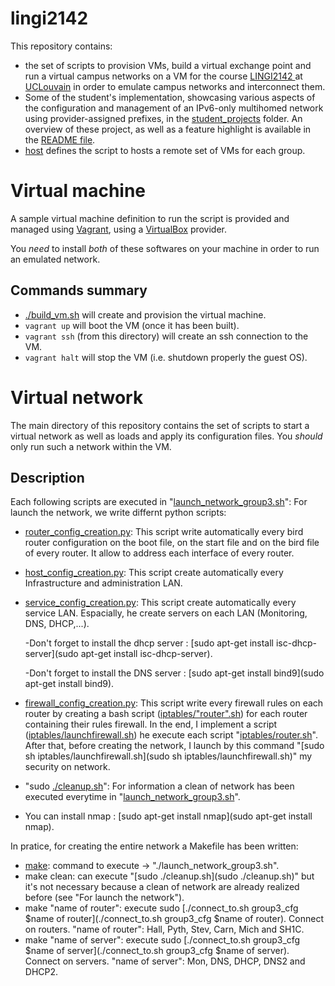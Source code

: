 # lingi2142

This repository contains:

  * the set of scripts to provision VMs, build a virtual exchange point and
    run a virtual campus networks on a VM for the course
    [LINGI2142 ](https://moodleucl.uclouvain.be/course/view.php?id=9209) at 
    [UCLouvain](https://uclouvain.be) in order to emulate campus networks and
    interconnect them.
  * Some of the student's implementation, showcasing various aspects of the 
    configuration and management of an IPv6-only multihomed network using
    provider-assigned prefixes, in the [student_projects](student_projects)
    folder. An overview of these project, as well as a feature highlight is
    available in the [README file](student_projects/README.md).
  * [host](host) defines the script to hosts a remote set of VMs for each
      group.

# Virtual machine

A sample virtual machine definition to run the script is provided and managed
using [Vagrant](https://www.vagrantup.com), using a
[VirtualBox](https://www.virtualbox.org) provider. 

You *need* to install *both* of these softwares on your machine in order to
run an emulated network.

## Commands summary

  * [./build_vm.sh](build_vm.sh) will create and provision the virtual machine.
  * `vagrant up` will boot the VM (once it has been built).
  * `vagrant ssh` (from this directory) will create an ssh connection to the
      VM.
  * `vagrant halt` will stop the VM (i.e. shutdown properly the guest OS).

# Virtual network

The main directory of this repository contains the set of scripts to start a
virtual network as well as loads and apply its configuration files.
You _should_ only run such a network within the VM.

## Description
Each following scripts are executed in "[launch_network_group3.sh](launch_network_group3.sh)":
For launch the network, we write differnt python scripts:
 * [router_config_creation.py](router_config_creation.py): This script write automatically every bird router configuration on the boot file, on the start file and on the bird file of every router. It allow to address each interface of every router.  
 * [host_config_creation.py](host_config_creation.py): This script create automatically every  Infrastructure and administration LAN.  
 * [service_config_creation.py](service_config_creation.py): This script create automatically every service LAN. Espacially, he create servers on each LAN (Monitoring, DNS, DHCP,...).

    -Don't forget to install the dhcp server : [sudo apt-get install isc-dhcp-server](sudo apt-get install isc-dhcp-server).

    -Don't forget to install the DNS server  : [sudo apt-get install bind9](sudo apt-get install bind9).
    
 * [firewall_config_creation.py](firewall_config_creation.py): This script write every firewall rules on each router by creating a bash script ([iptables/"router".sh](iptables/"router".sh)) for each router containing their rules firewall. In the end, I implement a script ([iptables/launchfirewall.sh](iptables/launchfirewall.sh)) he execute each script "[iptables/router.sh](iptables/router.sh)".
 After that, before creating the network, I launch by this command "[sudo sh iptables/launchfirewall.sh](sudo sh iptables/launchfirewall.sh)" my security on network.
 * "sudo [./cleanup.sh](./cleanup.sh)": For information a clean of network has been executed everytime in "[launch_network_group3.sh](launch_network_group3.sh)".

  - You can install nmap : [sudo apt-get install nmap](sudo apt-get install nmap).
 
 In pratice, for creating the entire network a Makefile has been written:
  * [make](make): command to execute -> "./launch_network_group3.sh".
  * make clean: can execute "[sudo ./cleanup.sh](sudo ./cleanup.sh)" but it's not necessary because a clean of network are already realized before (see "For launch the network").
  * make "name of router": execute sudo [./connect_to.sh group3_cfg $name of router](./connect_to.sh group3_cfg $name of router). Connect on routers.
     "name of router": Hall, Pyth, Stev, Carn, Mich and SH1C.
  * make "name of server": execute sudo [./connect_to.sh group3_cfg $name of server](./connect_to.sh group3_cfg $name of server). Connect on servers.
     "name of server": Mon, DNS, DHCP, DNS2 and DHCP2.
  



